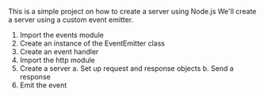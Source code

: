 This is a simple project on how to create a server using Node.js 
We'll create a server using a custom event emitter.

1. Import the events module
2. Create an instance of the EventEmitter class
3. Create an event handler
4. Import the http module
5. Create a server
    a. Set up request and response objects
    b. Send a response
6. Emit the event   